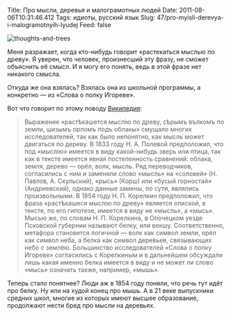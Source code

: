 Title: Про мысли, деревья и малограмотных людей
Date: 2011-08-06T10:31:46.412
Tags: идиоты, русский язык
Slug: 47/pro-myisli-derevya-i-malogramotnyih-lyudej
Feed: false

![thoughts-and-trees](/images/thoughts-and-trees.png)

Меня разражает, когда кто-нибудь говорит «растекаться мыслью по древу». Я уверен, что человек, произнесший эту фразу, не сможет объяснить её смысл. И я могу его понять, ведь в этой фразе нет никакого смысла.

Откуда же она взялась? Взялась она из школьной программы, а конкретно — из «Слова о полку Игореве».

Вот что говорит по этому поводу [Википедия](http://ru.wikipedia.org/wiki/%D0%A1%D0%BB%D0%BE%D0%B2%D0%BE_%D0%BE_%D0%BF%D0%BE%D0%BB%D0%BA%D1%83_%D0%98%D0%B3%D0%BE%D1%80%D0%B5%D0%B2%D0%B5):

> Выражение «растѣкашется мыслію по древу, сѣрымъ вълкомъ по земли, шизымъ орломъ подъ облакы» смущало многих исследователей, так как было непонятно, как мысль может двигаться по дереву. В 1833 году Н. А. Полевой предположил, что под «мыслію» имеется в виду какой-нибудь зверь или птица, так как в тексте имеется явная постепенность сравнений: облака, земля, дерево — орёл, волк, мысль. Ряд переводчиков, согласились с ним и заменяли слово «мысль» на «соловей» (Н. Павлов, А. Скульский), «рысь» (Корш) или «бусый горностай» (Андриевский), однако данные замены, по сути, являлись произвольными. В 1854 году Н. П. Корелкин предположил, что фраза «растѣкашеся мыслію по древу» является опиской, в тексте, по его гипотезе, имеется в виду не «мысль», а «мысь». Мысью же, по словам Н. П. Корелкина, в Опочецком уезде Псковской губернии называют белку, или векшу. Соответственно, метафора становится логичной — волк как символ земли, орёл как символ неба, а белка как символ деревьев, связывающих небо с землёю. Большинство исследователей «Слова о полку Игореве» согласились с Корелкиным и в дальнейшем обсуждали лишь какая именно белка имеется в виду и не может ли слово «мысь» означать также, например, «мышь».

Теперь стало понятнее? Люди аж в 1854 году поняли, что речь тут идёт про белку. Ну или на худой конец про мышь. А в 21 веке выпускники средних школ, многие из которых имеют высшее образование, продолжают нести бред про мысли на деревьях.
